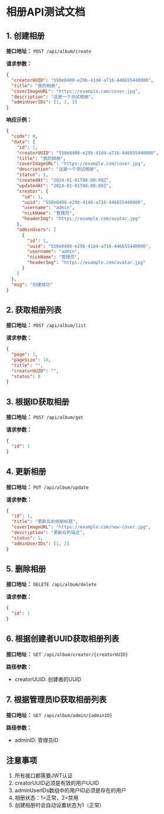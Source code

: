 # 相册API测试文档

## 1. 创建相册

**接口地址：** `POST /api/album/create`

**请求参数：**
```json
{
  "creatorUUID": "550e8400-e29b-41d4-a716-446655440000",
  "title": "我的相册",
  "coverImageURL": "https://example.com/cover.jpg",
  "description": "这是一个测试相册",
  "adminUserIDs": [1, 2, 3]
}
```

**响应示例：**
```json
{
  "code": 0,
  "data": {
    "id": 1,
    "creatorUUID": "550e8400-e29b-41d4-a716-446655440000",
    "title": "我的相册",
    "coverImageURL": "https://example.com/cover.jpg",
    "description": "这是一个测试相册",
    "status": 1,
    "createdAt": "2024-01-01T00:00:00Z",
    "updatedAt": "2024-01-01T00:00:00Z",
    "creator": {
      "id": 1,
      "uuid": "550e8400-e29b-41d4-a716-446655440000",
      "username": "admin",
      "nickName": "管理员",
      "headerImg": "https://example.com/avatar.jpg"
    },
    "adminUsers": [
      {
        "id": 1,
        "uuid": "550e8400-e29b-41d4-a716-446655440000",
        "username": "admin",
        "nickName": "管理员",
        "headerImg": "https://example.com/avatar.jpg"
      }
    ]
  },
  "msg": "创建成功"
}
```

## 2. 获取相册列表

**接口地址：** `POST /api/album/list`

**请求参数：**
```json
{
  "page": 1,
  "pageSize": 10,
  "title": "",
  "creatorUUID": "",
  "status": 0
}
```

## 3. 根据ID获取相册

**接口地址：** `POST /api/album/get`

**请求参数：**
```json
{
  "id": 1
}
```

## 4. 更新相册

**接口地址：** `PUT /api/album/update`

**请求参数：**
```json
{
  "id": 1,
  "title": "更新后的相册标题",
  "coverImageURL": "https://example.com/new-cover.jpg",
  "description": "更新后的描述",
  "status": 1,
  "adminUserIDs": [1, 2]
}
```

## 5. 删除相册

**接口地址：** `DELETE /api/album/delete`

**请求参数：**
```json
{
  "id": 1
}
```

## 6. 根据创建者UUID获取相册列表

**接口地址：** `GET /api/album/creator/{creatorUUID}`

**路径参数：**
- creatorUUID: 创建者的UUID

## 7. 根据管理员ID获取相册列表

**接口地址：** `GET /api/album/admin/{adminID}`

**路径参数：**
- adminID: 管理员ID

## 注意事项

1. 所有接口都需要JWT认证
2. creatorUUID必须是有效的用户UUID
3. adminUserIDs数组中的用户ID必须是存在的用户
4. 相册状态：1=正常，2=禁用
5. 创建相册时会自动设置状态为1（正常） 